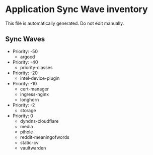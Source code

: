 # Application Sync Wave inventory

This file is automatically generated. Do not edit manually.

## Sync Waves

* Priority: -50
    * argocd
* Priority: -40
    * priority-classes
* Priority: -20
    * intel-device-plugin
* Priority: -10
    * cert-manager
    * ingress-nginx
    * longhorn
* Priority: -2
    * storage
* Priority: 0
    * dyndns-cloudflare
    * media
    * pihole
    * reddit-meaningofwords
    * static-cv
    * vaultwarden
